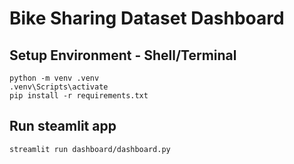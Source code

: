 # Bike Sharing Dataset Dashboard

## Setup Environment - Shell/Terminal
```
python -m venv .venv
.venv\Scripts\activate
pip install -r requirements.txt
```

## Run steamlit app
```
streamlit run dashboard/dashboard.py
```
